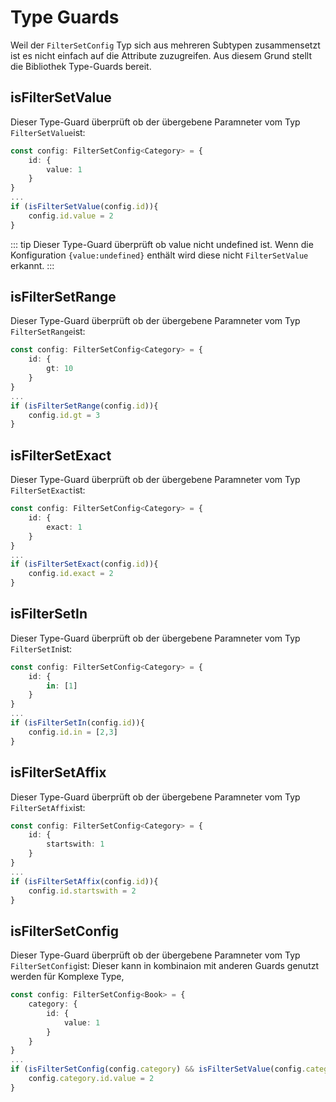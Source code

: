 # Type Guards

Weil der `FilterSetConfig` Typ sich aus mehreren Subtypen zusammensetzt ist es nicht einfach auf die Attribute zuzugreifen.
Aus diesem Grund stellt die Bibliothek Type-Guards bereit.


## isFilterSetValue
Dieser Type-Guard überprüft ob der übergebene Paramneter vom Typ `FilterSetValue`ist:
``` ts
const config: FilterSetConfig<Category> = {
    id: { 
        value: 1
    }
}
...
if (isFilterSetValue(config.id)){
    config.id.value = 2
}
```
::: tip
Dieser Type-Guard überprüft ob value nicht undefined ist. Wenn die Konfiguration `{value:undefined}` enthält wird diese nicht `FilterSetValue` erkannt.
:::

## isFilterSetRange
Dieser Type-Guard überprüft ob der übergebene Paramneter vom Typ `FilterSetRange`ist:
``` ts
const config: FilterSetConfig<Category> = {
    id: { 
        gt: 10
    }
}
...
if (isFilterSetRange(config.id)){
    config.id.gt = 3
}
```


## isFilterSetExact
Dieser Type-Guard überprüft ob der übergebene Paramneter vom Typ `FilterSetExact`ist:
``` ts
const config: FilterSetConfig<Category> = {
    id: { 
        exact: 1
    }
}
...
if (isFilterSetExact(config.id)){
    config.id.exact = 2
}
```

## isFilterSetIn
Dieser Type-Guard überprüft ob der übergebene Paramneter vom Typ `FilterSetIn`ist:
``` ts
const config: FilterSetConfig<Category> = {
    id: { 
        in: [1]
    }
}
...
if (isFilterSetIn(config.id)){
    config.id.in = [2,3]
}
```

## isFilterSetAffix
Dieser Type-Guard überprüft ob der übergebene Paramneter vom Typ `FilterSetAffix`ist:
``` ts
const config: FilterSetConfig<Category> = {
    id: { 
        startswith: 1
    }
}
...
if (isFilterSetAffix(config.id)){
    config.id.startswith = 2
}
```


## isFilterSetConfig
Dieser Type-Guard überprüft ob der übergebene Paramneter vom Typ `FilterSetConfig`ist:
Dieser kann in kombinaion mit anderen Guards genutzt werden für Komplexe Type,

``` ts
const config: FilterSetConfig<Book> = {
    category: { 
        id: {
            value: 1
        }
    }
}
...
if (isFilterSetConfig(config.category) && isFilterSetValue(config.category.id) ){
    config.category.id.value = 2
}
```
